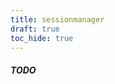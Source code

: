 ```yaml
---
title: sessionmanager
draft: true
toc_hide: true
---
```


##### TODO

<!--
## About
_Todo._

## Exports

### Client
- todo

### Server
- todo

## Events

### Client
- todo

### Server
- todo
-->